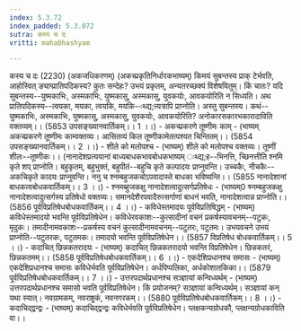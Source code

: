 ```yaml
---
index: 5.3.72
index_padded: 5.3.072
sutra: कस्य च दः
vritti: mahabhashyam

---
```

 कस्य च दः (2230) (अकजधिकरणम्) (अकच्प्रकृतिनिर्धारकभाष्यम्) किमयं सुबन्तस्य प्राक् टेर्भवति, आहोस्वित् ङ्याप्प्रातिपदिकस्य? कुतः सन्देहः? उभयं प्रकृतम्, अन्यतरच्छक्यं विशेषयितुम्। किं चातः? यदि सुबन्तस्य--युष्मकाभिः, अस्मकाभिः, युष्मकासु, अस्मकासु, युवकयोः, आवकयोरिति न सिध्यति। अथ प्रातिपदिकस्य--त्वयका, मयका, त्वयकि, मयकि--ःथ्द्य;त्यत्रापि प्राप्नोति। अस्तु सुबन्तस्य। कथं--युष्मकाभिः, अस्मकाभिः, युष्मकासु, अस्मकासु, युवकयोः, आवकयोरिति? अनोकारसकारभकारादाविति वक्तव्यम्।। (5853 उपसङ्ख्यानवार्तिकम्।। 1 ।।) - अकच्प्रकरणे तूष्णीमः काम् - (भाष्यम् अकच्प्रकरणे तूष्णीमः काम्वक्तव्यः। आसितव्यं किल तूष्णीकामेतत्पश्यत चिन्तितम्।। (5854 उपसङ्ख्यानवार्तिकम्।। 2 ।।) - शीले को मलोपश्च - (भाष्यम्) शीले को मलोपश्च वक्तव्यः। तूष्णीं शीलः--तूष्णीकः।। (नानादेशप्रत्ययानां बाध्यबाधकभावबोधकभाष्यम् ःथ्द्य;ह--भिनत्ति, च्छिनत्तीति श्नमि कृते शप् प्राप्नोति। बहुकृतम्, बहुभुक्तं, बहुपीतं--बहुचि कृते कल्पादयः प्राप्नुवन्ति। उच्चकैः, नीचकैः--अकचिकृते कादयः प्राप्नुवन्ति। ननु च श्नम्बहुजकचोऽपवादास्ते बाधका भविष्यन्ति।। (5855 नानादेशानां बाधकत्वबोधकवार्तिकम्।। 3 ।।) - श्नमब्हुजकक्षु नानादेशत्वादुत्सर्गप्रतिषेधः - (भाष्यम्0 श्र्नम्बहुजकक्षु नानादेशत्वादुत्सर्गस्य प्रतिषेधो वक्तव्यः। समानदेशैरपवादैरुत्सर्गाणां बाधनं भवति, नानादेशत्वान्न प्राप्नोति।। (5856 पूर्वविप्रतिषेधबोधकवार्तिकम्।। 4 ।।) - कविधेस्तमादयः पूर्वविप्रतिषिद्धम् - (भाष्यम्) कविधेस्तमादयो भवन्ति पूर्वविप्रतिषेधेन। कविधेरवकाशः--कुत्सादीनां वचनं प्रकर्षस्यावचनम्--पटुकः, मृदुकः। तमादीनामवकाशः--प्रकर्षस्य वचनं कुत्सादीनामवचनम्--पटुतरः, पटुतमः। उभयवचने उभयं प्राप्नोति--पटुतरकः, पटुतमकः। तमादयो भवन्ति पूर्वविप्रतिषेधेन।। (5857 विप्रतिषेध बोधकवार्तिकम्।। 5 ।।) - कदाचित् छिन्नकतरादयः - (भाष्यम्) कदाचित् छिन्नकतरादयो भवन्ति विप्रतिषेधेन। छिन्नकतरं, छिन्नकतमम्।। (5858 पूर्वविप्रतिषेधबोधकवार्तिकम्।। 6 ।।) - एकदेशिप्रधानश्च समासः - (भाष्यम्) एकदेशिप्रधानश्च समासः कविधेर्भवति पूर्वविप्रतिषेधेन। अर्धपिप्पलिका, अर्धकोशातकिका।। (5879 पूर्वविप्रतिषेधबोधकवार्तिकम्।। 7 ।।) - उत्तरपदार्थप्रधानश्च सञ्ज्ञायां कन्विध्यर्थम् - (भाष्यम्) उत्तरपदार्थप्रधानश्च समासो भवति पूर्वविप्रतिषेधेन। किं प्रयोजनम्? सञ्ज्ञायां कन्विध्यर्थम्। सञ्ज्ञायां कन् यथा स्यात्। नवग्रामकम्, नवराष्ट्रकं, नवनगरकम्।। (5880 पूर्वविप्रतिषेधबोधकवार्तिकम्।। 8 ।।) - कदाचिद्द्वन्द्वः - (भाष्यम्) कदाचिद्द्वन्द्वः कविधेर्भवति पूर्वविप्रतिषेधेन। प्लक्षकन्यग्रोधकौ, प्लक्षन्यग्रोधकाविति वा।। 